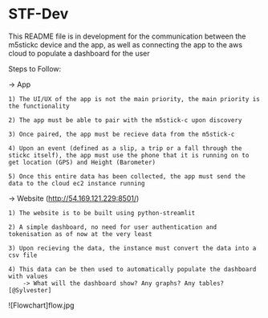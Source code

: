 # STF-Dev
This README file is in development for the communication between the m5stickc device and the app, as well as connecting the app to the aws cloud to populate a dashboard for the user

Steps to Follow:

-> App

    1) The UI/UX of the app is not the main priority, the main priority is the functionality
    
    2) The app must be able to pair with the m5stick-c upon discovery
    
    3) Once paired, the app must be recieve data from the m5stick-c
    
    4) Upon an event (defined as a slip, a trip or a fall through the stickc itself), the app must use the phone that it is running on to get location (GPS) and Height (Barometer)
    
    5) Once this entire data has been collected, the app must send the data to the cloud ec2 instance running

-> Website (http://54.169.121.229:8501/)
    
    1) The website is to be built using python-streamlit
    
    2) A simple dashboard, no need for user authentication and tokenisation as of now at the very least
    
    3) Upon recieving the data, the instance must convert the data into a csv file
    
    4) This data can be then used to automatically populate the dashboard with values
        -> What will the dashboard show? Any graphs? Any tables? [@Sylvester]

![Flowchart]flow.jpg

